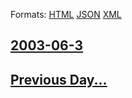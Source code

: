 
Formats: [HTML](2003/06/3/index.html)  [JSON](2003/06/3/index.json)  [XML](2003/06/3/index.xml)  

## [2003-06-3](/news/2003/06/3/index.md)

## [Previous Day...](/news/2003/06/2/index.md)

